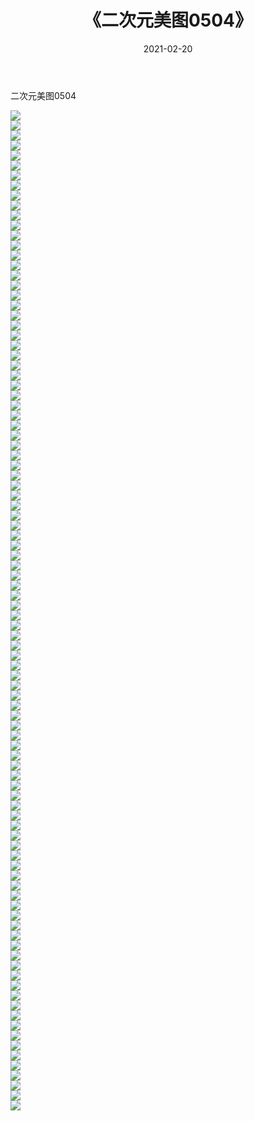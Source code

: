 ﻿---
layout: post
title:  《二次元美图0504》
date:   2021-02-20
img: http://imgx.orgx.ga/二次元/2021/二次元美图0504/000.jpg
categories: [美女, 清纯, 唯美]
---

二次元美图0504

 ![](http://imgx.orgx.ga/二次元/2021/二次元美图0504/001.jpg) <br>![](http://imgx.orgx.ga/二次元/2021/二次元美图0504/002.jpg) <br>![](http://imgx.orgx.ga/二次元/2021/二次元美图0504/003.jpg) <br>![](http://imgx.orgx.ga/二次元/2021/二次元美图0504/004.jpg) <br>![](http://imgx.orgx.ga/二次元/2021/二次元美图0504/005.jpg) <br>![](http://imgx.orgx.ga/二次元/2021/二次元美图0504/006.jpg) <br>![](http://imgx.orgx.ga/二次元/2021/二次元美图0504/007.jpg) <br>![](http://imgx.orgx.ga/二次元/2021/二次元美图0504/008.jpg) <br>![](http://imgx.orgx.ga/二次元/2021/二次元美图0504/009.jpg) <br>![](http://imgx.orgx.ga/二次元/2021/二次元美图0504/010.jpg) <br>![](http://imgx.orgx.ga/二次元/2021/二次元美图0504/011.jpg) <br>![](http://imgx.orgx.ga/二次元/2021/二次元美图0504/012.jpg) <br>![](http://imgx.orgx.ga/二次元/2021/二次元美图0504/013.jpg) <br>![](http://imgx.orgx.ga/二次元/2021/二次元美图0504/014.jpg) <br>![](http://imgx.orgx.ga/二次元/2021/二次元美图0504/015.jpg) <br>![](http://imgx.orgx.ga/二次元/2021/二次元美图0504/016.jpg) <br>![](http://imgx.orgx.ga/二次元/2021/二次元美图0504/017.jpg) <br>![](http://imgx.orgx.ga/二次元/2021/二次元美图0504/018.jpg) <br>![](http://imgx.orgx.ga/二次元/2021/二次元美图0504/019.jpg) <br>![](http://imgx.orgx.ga/二次元/2021/二次元美图0504/020.jpg) <br>![](http://imgx.orgx.ga/二次元/2021/二次元美图0504/021.jpg) <br>![](http://imgx.orgx.ga/二次元/2021/二次元美图0504/022.jpg) <br>![](http://imgx.orgx.ga/二次元/2021/二次元美图0504/023.jpg) <br>![](http://imgx.orgx.ga/二次元/2021/二次元美图0504/024.jpg) <br>![](http://imgx.orgx.ga/二次元/2021/二次元美图0504/025.jpg) <br>![](http://imgx.orgx.ga/二次元/2021/二次元美图0504/026.jpg) <br>![](http://imgx.orgx.ga/二次元/2021/二次元美图0504/027.jpg) <br>![](http://imgx.orgx.ga/二次元/2021/二次元美图0504/028.jpg) <br>![](http://imgx.orgx.ga/二次元/2021/二次元美图0504/029.jpg) <br>![](http://imgx.orgx.ga/二次元/2021/二次元美图0504/030.jpg) <br>![](http://imgx.orgx.ga/二次元/2021/二次元美图0504/031.jpg) <br>![](http://imgx.orgx.ga/二次元/2021/二次元美图0504/032.jpg) <br>![](http://imgx.orgx.ga/二次元/2021/二次元美图0504/033.jpg) <br>![](http://imgx.orgx.ga/二次元/2021/二次元美图0504/034.jpg) <br>![](http://imgx.orgx.ga/二次元/2021/二次元美图0504/035.jpg) <br>![](http://imgx.orgx.ga/二次元/2021/二次元美图0504/036.jpg) <br>![](http://imgx.orgx.ga/二次元/2021/二次元美图0504/037.jpg) <br>![](http://imgx.orgx.ga/二次元/2021/二次元美图0504/038.jpg) <br>![](http://imgx.orgx.ga/二次元/2021/二次元美图0504/039.jpg) <br>![](http://imgx.orgx.ga/二次元/2021/二次元美图0504/040.jpg) <br>![](http://imgx.orgx.ga/二次元/2021/二次元美图0504/041.jpg) <br>![](http://imgx.orgx.ga/二次元/2021/二次元美图0504/042.jpg) <br>![](http://imgx.orgx.ga/二次元/2021/二次元美图0504/043.jpg) <br>![](http://imgx.orgx.ga/二次元/2021/二次元美图0504/044.jpg) <br>![](http://imgx.orgx.ga/二次元/2021/二次元美图0504/045.jpg) <br>![](http://imgx.orgx.ga/二次元/2021/二次元美图0504/046.jpg) <br>![](http://imgx.orgx.ga/二次元/2021/二次元美图0504/047.jpg) <br>![](http://imgx.orgx.ga/二次元/2021/二次元美图0504/048.jpg) <br>![](http://imgx.orgx.ga/二次元/2021/二次元美图0504/049.jpg) <br>![](http://imgx.orgx.ga/二次元/2021/二次元美图0504/050.jpg) <br>![](http://imgx.orgx.ga/二次元/2021/二次元美图0504/051.jpg) <br>![](http://imgx.orgx.ga/二次元/2021/二次元美图0504/052.jpg) <br>![](http://imgx.orgx.ga/二次元/2021/二次元美图0504/053.jpg) <br>![](http://imgx.orgx.ga/二次元/2021/二次元美图0504/054.jpg) <br>![](http://imgx.orgx.ga/二次元/2021/二次元美图0504/055.jpg) <br>![](http://imgx.orgx.ga/二次元/2021/二次元美图0504/056.jpg) <br>![](http://imgx.orgx.ga/二次元/2021/二次元美图0504/057.jpg) <br>![](http://imgx.orgx.ga/二次元/2021/二次元美图0504/058.jpg) <br>![](http://imgx.orgx.ga/二次元/2021/二次元美图0504/059.jpg) <br>![](http://imgx.orgx.ga/二次元/2021/二次元美图0504/060.jpg) <br>![](http://imgx.orgx.ga/二次元/2021/二次元美图0504/061.jpg) <br>![](http://imgx.orgx.ga/二次元/2021/二次元美图0504/062.jpg) <br>![](http://imgx.orgx.ga/二次元/2021/二次元美图0504/063.jpg) <br>![](http://imgx.orgx.ga/二次元/2021/二次元美图0504/064.jpg) <br>![](http://imgx.orgx.ga/二次元/2021/二次元美图0504/065.jpg) <br>![](http://imgx.orgx.ga/二次元/2021/二次元美图0504/066.jpg) <br>![](http://imgx.orgx.ga/二次元/2021/二次元美图0504/067.jpg) <br>![](http://imgx.orgx.ga/二次元/2021/二次元美图0504/068.jpg) <br>![](http://imgx.orgx.ga/二次元/2021/二次元美图0504/069.jpg) <br>![](http://imgx.orgx.ga/二次元/2021/二次元美图0504/070.jpg) <br>![](http://imgx.orgx.ga/二次元/2021/二次元美图0504/071.jpg) <br>![](http://imgx.orgx.ga/二次元/2021/二次元美图0504/072.jpg) <br>![](http://imgx.orgx.ga/二次元/2021/二次元美图0504/073.jpg) <br>![](http://imgx.orgx.ga/二次元/2021/二次元美图0504/074.jpg) <br>![](http://imgx.orgx.ga/二次元/2021/二次元美图0504/075.jpg) <br>![](http://imgx.orgx.ga/二次元/2021/二次元美图0504/076.jpg) <br>![](http://imgx.orgx.ga/二次元/2021/二次元美图0504/077.jpg) <br>![](http://imgx.orgx.ga/二次元/2021/二次元美图0504/078.jpg) <br>![](http://imgx.orgx.ga/二次元/2021/二次元美图0504/079.jpg) <br>![](http://imgx.orgx.ga/二次元/2021/二次元美图0504/080.jpg) <br>![](http://imgx.orgx.ga/二次元/2021/二次元美图0504/081.jpg) <br>![](http://imgx.orgx.ga/二次元/2021/二次元美图0504/082.jpg) <br>![](http://imgx.orgx.ga/二次元/2021/二次元美图0504/083.jpg) <br>![](http://imgx.orgx.ga/二次元/2021/二次元美图0504/084.jpg) <br>![](http://imgx.orgx.ga/二次元/2021/二次元美图0504/085.jpg) <br>![](http://imgx.orgx.ga/二次元/2021/二次元美图0504/086.jpg) <br>![](http://imgx.orgx.ga/二次元/2021/二次元美图0504/087.jpg) <br>![](http://imgx.orgx.ga/二次元/2021/二次元美图0504/088.jpg) <br>![](http://imgx.orgx.ga/二次元/2021/二次元美图0504/089.jpg) <br>![](http://imgx.orgx.ga/二次元/2021/二次元美图0504/090.jpg) <br>![](http://imgx.orgx.ga/二次元/2021/二次元美图0504/091.jpg) <br>![](http://imgx.orgx.ga/二次元/2021/二次元美图0504/092.jpg) <br>![](http://imgx.orgx.ga/二次元/2021/二次元美图0504/093.jpg) <br>![](http://imgx.orgx.ga/二次元/2021/二次元美图0504/094.jpg) <br>![](http://imgx.orgx.ga/二次元/2021/二次元美图0504/095.jpg) <br>![](http://imgx.orgx.ga/二次元/2021/二次元美图0504/096.jpg) <br>![](http://imgx.orgx.ga/二次元/2021/二次元美图0504/097.jpg) <br>![](http://imgx.orgx.ga/二次元/2021/二次元美图0504/098.jpg) <br>![](http://imgx.orgx.ga/二次元/2021/二次元美图0504/099.jpg) <br>![](http://imgx.orgx.ga/二次元/2021/二次元美图0504/100.jpg) <br>